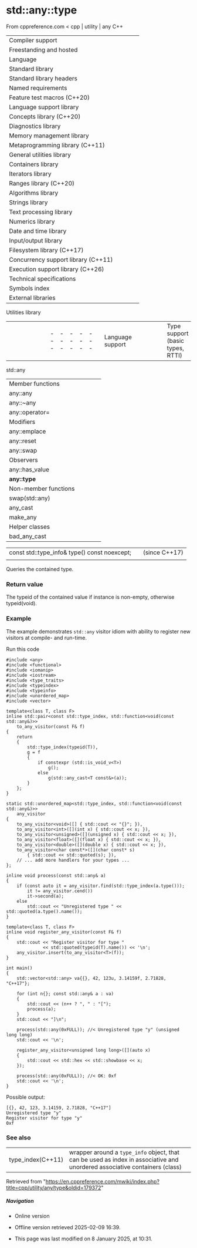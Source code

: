# std::any::type

From cppreference.com
< cpp‎ | utility‎ | any
C++

|  |  |  |  |  |
| --- | --- | --- | --- | --- |
| Compiler support | | | | |
| Freestanding and hosted | | | | |
| Language | | | | |
| Standard library | | | | |
| Standard library headers | | | | |
| Named requirements | | | | |
| Feature test macros (C++20) | | | | |
| Language support library | | | | |
| Concepts library (C++20) | | | | |
| Diagnostics library | | | | |
| Memory management library | | | | |
| Metaprogramming library (C++11) | | | | |
| General utilities library | | | | |
| Containers library | | | | |
| Iterators library | | | | |
| Ranges library (C++20) | | | | |
| Algorithms library | | | | |
| Strings library | | | | |
| Text processing library | | | | |
| Numerics library | | | | |
| Date and time library | | | | |
| Input/output library | | | | |
| Filesystem library (C++17) | | | | |
| Concurrency support library (C++11) | | | | |
| Execution support library (C++26) | | | | |
| Technical specifications | | | | |
| Symbols index | | | | |
| External libraries | | | | |

Utilities library

|  |  |  |  |  |  |  |  |  |  |  |  |  |  |  |  |  |  |  |  |  |  |  |  |  |  |  |  |  |  |  |  |  |  |  |  |  |  |  |  |  |  |  |  |  |  |  |  |  |  |  |  |  |  |  |  |  |  |  |  |  |  |  |  |  |  |  |  |  |  |  |  |  |  |  |  |  |  |  |  |  |  |  |  |  |  |  |  |  |  |  |  |  |  |  |  |  |  |  |  |  |  |  |  |  |  |  |  |  |  |  |  |  |  |  |  |  |  |  |  |  |  |  |  |  |  |  |  |  |  |  |  |  |  |  |  |  |  |  |  |  |  |  |  |  |  |  |  |  |  |  |  |  |  |  |  |  |  |  |  |  |  |  |  |  |  |  |  |  |  |  |  |  |  |  |  |  |  |  |  |  |  |  |  |  |  |  |  |  |  |  |  |  |  |  |  |  |  |  |  |  |  |  |  |  |  |  |  |  |  |  |  |  |  |  |  |  |  |  |  |  |  |  |  |  |  |  |  |  |  |  |  |  |  |  |  |  |  |  |  |  |  |  |  |  |  |  |  |  |  |  |  |  |  |  |  |  |  |  |  |  |  |  |  |  |  |  |  |  |  |  |  |  |  |  |  |  |  |  |  |  |  |  |  |  |  |  |  |  |  |  |  |  |  |  |  |  |  |  |  |  |  |  |  |  |  |  |  |  |  |  |  |  |  |  |  |  |  |  |  |  |  |  |  |  |  |  |  |  |  |  |  |  |  |  |
| --- | --- | --- | --- | --- | --- | --- | --- | --- | --- | --- | --- | --- | --- | --- | --- | --- | --- | --- | --- | --- | --- | --- | --- | --- | --- | --- | --- | --- | --- | --- | --- | --- | --- | --- | --- | --- | --- | --- | --- | --- | --- | --- | --- | --- | --- | --- | --- | --- | --- | --- | --- | --- | --- | --- | --- | --- | --- | --- | --- | --- | --- | --- | --- | --- | --- | --- | --- | --- | --- | --- | --- | --- | --- | --- | --- | --- | --- | --- | --- | --- | --- | --- | --- | --- | --- | --- | --- | --- | --- | --- | --- | --- | --- | --- | --- | --- | --- | --- | --- | --- | --- | --- | --- | --- | --- | --- | --- | --- | --- | --- | --- | --- | --- | --- | --- | --- | --- | --- | --- | --- | --- | --- | --- | --- | --- | --- | --- | --- | --- | --- | --- | --- | --- | --- | --- | --- | --- | --- | --- | --- | --- | --- | --- | --- | --- | --- | --- | --- | --- | --- | --- | --- | --- | --- | --- | --- | --- | --- | --- | --- | --- | --- | --- | --- | --- | --- | --- | --- | --- | --- | --- | --- | --- | --- | --- | --- | --- | --- | --- | --- | --- | --- | --- | --- | --- | --- | --- | --- | --- | --- | --- | --- | --- | --- | --- | --- | --- | --- | --- | --- | --- | --- | --- | --- | --- | --- | --- | --- | --- | --- | --- | --- | --- | --- | --- | --- | --- | --- | --- | --- | --- | --- | --- | --- | --- | --- | --- | --- | --- | --- | --- | --- | --- | --- | --- | --- | --- | --- | --- | --- | --- | --- | --- | --- | --- | --- | --- | --- | --- | --- | --- | --- | --- | --- | --- | --- | --- | --- | --- | --- | --- | --- | --- | --- | --- | --- | --- | --- | --- | --- | --- | --- | --- | --- | --- | --- | --- | --- | --- | --- | --- | --- | --- | --- | --- | --- | --- | --- | --- | --- | --- | --- | --- | --- | --- | --- | --- | --- | --- | --- | --- | --- | --- | --- | --- | --- | --- | --- | --- | --- | --- | --- | --- | --- | --- | --- | --- | --- | --- | --- | --- | --- | --- | --- | --- | --- | --- | --- | --- | --- | --- | --- | --- | --- |
| |  |  |  |  |  | | --- | --- | --- | --- | --- | | Language support | | | | | | Type support (basic types, RTTI) | | | | | | Library feature-test macros (C++20) | | | | | | Program utilities | | | | | | Coroutine support (C++20) | | | | | | Variadic functions | | | | | | is_constant_evaluated(C++20) | | | | | | is_within_lifetime(C++26) | | | | | | initializer_list(C++11) | | | | | | source_location(C++20) | | | | | | Three-way comparison | | | | | | three_way_comparablethree_way_comparable_with(C++20)(C++20) | | | | | | strong_ordering(C++20) | | | | | | weak_ordering(C++20) | | | | | | partial_ordering(C++20) | | | | | | common_comparison_category(C++20) | | | | | | compare_three_way_result(C++20) | | | | | | compare_three_way(C++20) | | | | | | strong_order(C++20) | | | | | | weak_order(C++20) | | | | | | partial_order(C++20) | | | | | | compare_strong_order_fallback(C++20) | | | | | | compare_weak_order_fallback(C++20) | | | | | | compare_partial_order_fallback(C++20) | | | | | | |  |  |  |  |  |  |  |  |  |  |  |  | | --- | --- | --- | --- | --- | --- | --- | --- | --- | --- | --- | --- | | |  |  |  |  |  | | --- | --- | --- | --- | --- | | is_eqis_ltis_lteq(C++20)(C++20)(C++20) | | | | | | |  |  |  |  |  | | --- | --- | --- | --- | --- | | is_neqis_gtis_gteq(C++20)(C++20)(C++20) | | | | | | | |  | | | | | | |  |  |  |  |  | | --- | --- | --- | --- | --- | | General utilities | | | | | | |  |  |  |  |  | | --- | --- | --- | --- | --- | | Function objects | | | | | | Bit manipulation (C++20) | | | | | | bitset | | | | | | hash(C++11) | | | | | | | Relational operators (deprecated in C++20) | | | | | | |  |  |  |  |  |  |  |  |  |  |  |  | | --- | --- | --- | --- | --- | --- | --- | --- | --- | --- | --- | --- | | |  |  |  |  |  | | --- | --- | --- | --- | --- | | rel_ops::operator!=rel_ops::operator> | | | | | | |  |  |  |  |  | | --- | --- | --- | --- | --- | | rel_ops::operator<=rel_ops::operator>= | | | | | | | Integer comparison functions | | | | | | |  |  |  |  |  | | --- | --- | --- | --- | --- | | cmp_equalcmp_lesscmp_less_than(C++20)(C++20)(C++20) | | | | | | |  |  |  |  |  | | --- | --- | --- | --- | --- | | cmp_not_equalcmp_greatercmp_greater_than(C++20)(C++20)(C++20) | | | | | | | in_range(C++20) | | | | | | Swap and type operations | | | | | | |  |  |  |  |  | | --- | --- | --- | --- | --- | | swap | | | | | | ranges::swap(C++20) | | | | | | exchange(C++14) | | | | | | declval(C++11) | | | | | | to_underlying(C++23) | | | | | | |  |  |  |  |  | | --- | --- | --- | --- | --- | | forward(C++11) | | | | | | forward_like(C++23) | | | | | | move(C++11) | | | | | | move_if_noexcept(C++11) | | | | | | as_const(C++17) | | | | | | | Common vocabulary types | | | | | | |  |  |  |  |  | | --- | --- | --- | --- | --- | | pair | | | | | | tuple(C++11) | | | | | | optional(C++17) | | | | | | any(C++17) | | | | | | variant(C++17) | | | | | | |  |  |  |  |  | | --- | --- | --- | --- | --- | | tuple_size(C++11) | | | | | | tuple_element(C++11) | | | | | | apply(C++17) | | | | | | make_from_tuple(C++17) | | | | | | expected(C++23) | | | | | | |  | | | | | |  | | | | | |  | | | | | | |

std::any

|  |  |  |  |  |
| --- | --- | --- | --- | --- |
| Member functions | | | | |
| any::any | | | | |
| any::~any | | | | |
| any::operator= | | | | |
| Modifiers | | | | |
| any::emplace | | | | |
| any::reset | | | | |
| any::swap | | | | |
| Observers | | | | |
| any::has_value | | | | |
| ****any::type**** | | | | |
| Non-member functions | | | | |
| swap(std::any) | | | | |
| any_cast | | | | |
| make_any | | | | |
| Helper classes | | | | |
| bad_any_cast | | | | |

|  |  |  |
| --- | --- | --- |
| const std::type_info& type() const noexcept; |  | (since C++17) |
|  |  |  |

Queries the contained type.

### Return value

The typeid of the contained value if instance is non-empty, otherwise typeid(void).

### Example

The example demonstrates `std::any` visitor idiom with ability to register new visitors at compile- and run-time.

Run this code

```
#include <any>
#include <functional>
#include <iomanip>
#include <iostream>
#include <type_traits>
#include <typeindex>
#include <typeinfo>
#include <unordered_map>
#include <vector>
 
template<class T, class F>
inline std::pair<const std::type_index, std::function<void(const std::any&)>>
    to_any_visitor(const F& f)
{
    return
    {
        std::type_index(typeid(T)),
        g = f
        {
            if constexpr (std::is_void_v<T>)
                g();
            else
                g(std::any_cast<T const&>(a));
        }
    };
}
 
static std::unordered_map<std::type_index, std::function<void(const std::any&)>>
    any_visitor
{
    to_any_visitor<void>([] { std::cout << "{}"; }),
    to_any_visitor<int>([](int x) { std::cout << x; }),
    to_any_visitor<unsigned>([](unsigned x) { std::cout << x; }),
    to_any_visitor<float>([](float x) { std::cout << x; }),
    to_any_visitor<double>([](double x) { std::cout << x; }),
    to_any_visitor<char const*>([](char const* s)
        { std::cout << std::quoted(s); }),
    // ... add more handlers for your types ...
};
 
inline void process(const std::any& a)
{
    if (const auto it = any_visitor.find(std::type_index(a.type()));
        it != any_visitor.cend())
        it->second(a);
    else
        std::cout << "Unregistered type " << std::quoted(a.type().name());
}
 
template<class T, class F>
inline void register_any_visitor(const F& f)
{
    std::cout << "Register visitor for type "
              << std::quoted(typeid(T).name()) << '\n';
    any_visitor.insert(to_any_visitor<T>(f));
}
 
int main()
{
    std::vector<std::any> va{{}, 42, 123u, 3.14159f, 2.71828, "C++17"};
 
    for (int n{}; const std::any& a : va)
    {
        std::cout << (n++ ? ", " : "[");
        process(a);
    }
    std::cout << "]\n";
 
    process(std::any(0xFULL)); //< Unregistered type "y" (unsigned long long)
    std::cout << '\n';
 
    register_any_visitor<unsigned long long>([](auto x)
    {
        std::cout << std::hex << std::showbase << x; 
    });
 
    process(std::any(0xFULL)); //< OK: 0xf
    std::cout << '\n';
}

```

Possible output:

```
[{}, 42, 123, 3.14159, 2.71828, "C++17"]
Unregistered type "y"
Register visitor for type "y"
0xf

```

### See also

|  |  |
| --- | --- |
| type_index(C++11) | wrapper around a `type_info` object, that can be used as index in associative and unordered associative containers   (class) |

Retrieved from "<https://en.cppreference.com/mwiki/index.php?title=cpp/utility/any/type&oldid=179372>"

##### Navigation

- Online version
- Offline version retrieved 2025-02-09 16:39.

- This page was last modified on 8 January 2025, at 10:31.